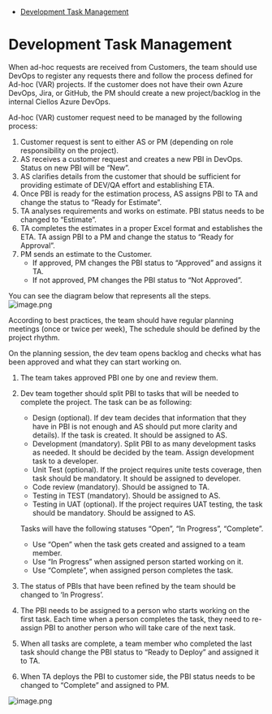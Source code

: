 - [Development Task Management](#development-task-management)


# Development Task Management

When ad-hoc requests are received from Customers, the team should use DevOps to register any requests there and follow the process defined for Ad-hoc (VAR) projects. If the customer does not have their own Azure DevOps, Jira, or GitHub, the PM should create a new project/backlog in the internal Ciellos Azure DevOps.  

Ad-hoc (VAR) customer request need to be managed by the following process: 
 
1. Customer request is sent to either AS or PM (depending on role responsibility on the project). 
2. AS receives a customer request and creates a new PBI in DevOps. Status on new PBI will be “New”. 
3. AS clarifies details from the customer that should be sufficient for providing estimate of DEV/QA effort and establishing ETA.  
4. Once PBI is ready for the estimation process, AS assigns PBI to TA and change the status to “Ready for Estimate”.  
5. TA analyses requirements and works on estimate. PBI status needs to be changed to “Estimate”.  
6. TA completes the estimates in a proper Excel format and establishes the ETA. TA assign PBI to a PM and change the status to “Ready for Approval”.  
7. PM sends an estimate to the Customer.  
   - If approved, PM changes the PBI status to “Approved” and assigns it TA.  
   - If not approved, PM changes the PBI status to “Not Approved”.

You can see the diagram below that represents all the steps.   
![image.png](./.attachments/.DevOps_Task_Management/image-3a3ef176-2843-4efc-930f-c36192241e79.png) 

According to best practices, the team should have regular planning meetings (once or twice per week), The schedule should be defined by the project rhythm.  

On the planning session, the dev team opens backlog and checks what has been approved and what they can start working on.  

1. The team takes approved PBI one by one and review them.  
2. Dev team together should split PBI to tasks that will be needed to complete the project. The task can be as following:  
   - Design (optional). If dev team decides that information that they have in PBI is not enough and AS should put more clarity and details). If the task is created. It should be assigned to AS.  
   - Development (mandatory). Split PBI to as many development tasks as needed. It should be decided by the team. Assign development task to a developer.  
   - Unit Test (optional). If the project requires unite tests coverage, then task should be mandatory. It should be assigned to developer. 
   - Code review (mandatory). Should be assigned to TA.  
   - Testing in TEST (mandatory). Should be assigned to AS.  
   - Testing in UAT (optional). If the project requires UAT testing, the task should be mandatory. Should be assigned to AS.  
 
   Tasks will have the following statuses “Open”, “In Progress”, “Complete”. 
   - Use “Open” when the task gets created and assigned to a team member.   
   - Use “In Progress” when assigned person started working on it.  
   - Use “Complete”, when assigned person completes the task.  

3. The status of PBIs that have been refined by the team should be changed to ‘In Progress’.  

4. The PBI needs to be assigned to a person who starts working on the first task. Each time when a person completes the task, they need to re-assign PBI to another person who will take care of the next task. 

5. When all tasks are complete, a team member who completed the last task should change the PBI status to “Ready to Deploy” and assigned it to TA.  

6. When TA deploys the PBI to customer side, the PBI status needs to be changed to “Complete” and assigned to PM.  

![image.png](./.attachments/.DevOps_Task_Management/image-77a7e7c1-8dca-4a28-9a7d-a6e2a9696277.png)